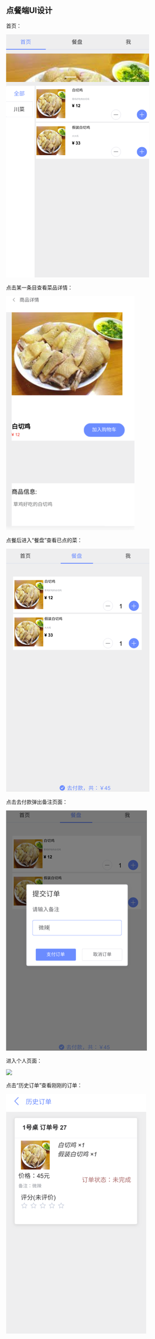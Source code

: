 ## 点餐端UI设计

首页：

![](image/首页.png)

点击某一条目查看菜品详情：

![](image/商品详情.png)

点餐后进入“餐盘”查看已点的菜：

![](image/餐盘.png)

点击去付款弹出备注页面：

![](image/备注.png)

进入个人页面：

![](image/我.png)

点击“历史订单”查看刚刚的订单：

![](image/历史订单.png)


